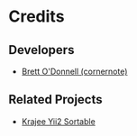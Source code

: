 # Credits

## Developers

* [Brett O'Donnell (cornernote)](https://github.com/cornernote)

## Related Projects

* [Krajee Yii2 Sortable](https://github.com/kartik-v/yii2-sortable)
